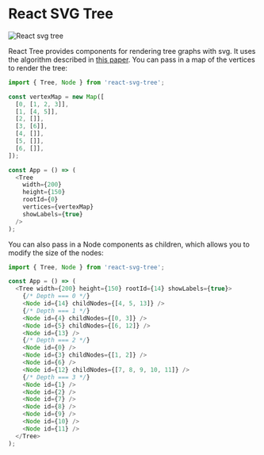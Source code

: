 # React SVG Tree

![React svg tree](https://raw.githubusercontent.com/zacharyfmarion/react-svg-tree/master/assets/tree.png)

React Tree provides components for rendering tree graphs with svg. It uses the algorithm described in [this paper](http://www.cs.unc.edu/techreports/89-034.pdf). You can pass in a map of the vertices to render the tree:

```js
import { Tree, Node } from 'react-svg-tree';

const vertexMap = new Map([
  [0, [1, 2, 3]],
  [1, [4, 5]],
  [2, []],
  [3, [6]],
  [4, []],
  [5, []],
  [6, []],
]);

const App = () => (
  <Tree
    width={200}
    height={150}
    rootId={0}
    vertices={vertexMap}
    showLabels={true}
  />
);
```

You can also pass in a Node components as children, which allows you to modify the size of the nodes:

```js
import { Tree, Node } from 'react-svg-tree';

const App = () => (
  <Tree width={200} height={150} rootId={14} showLabels={true}>
    {/* Depth === 0 */}
    <Node id={14} childNodes={[4, 5, 13]} />
    {/* Depth === 1 */}
    <Node id={4} childNodes={[0, 3]} />
    <Node id={5} childNodes={[6, 12]} />
    <Node id={13} />
    {/* Depth === 2 */}
    <Node id={0} />
    <Node id={3} childNodes={[1, 2]} />
    <Node id={6} />
    <Node id={12} childNodes={[7, 8, 9, 10, 11]} />
    {/* Depth === 3 */}
    <Node id={1} />
    <Node id={2} />
    <Node id={7} />
    <Node id={8} />
    <Node id={9} />
    <Node id={10} />
    <Node id={11} />
  </Tree>
);
```
